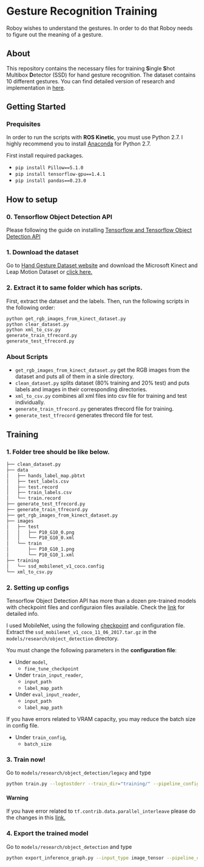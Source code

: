 # Gesture Recognition Training
Roboy wishes to understand the gestures. In order to do that Roboy needs to figure out the meaning of a gesture.


## About
This repository contains the necessary files for training **S**ingle **S**hot Multibox **D**etector (SSD) for hand gesture recognition. The dataset contains 10 different gestures.
You can find detailed version of research and implementation in [here](https://devanthro.atlassian.net/wiki/spaces/SS18/pages/280952998/Gesture+Recognition).

## Getting Started
### Prequisites
In order to run the scripts with **ROS Kinetic**, you must use Python 2.7. I highly recommend you to install [Anaconda](https://www.anaconda.com/download/) for Python 2.7.

First install required packages.
* `pip install Pillow==5.1.0`
* `pip install tensorflow-gpu==1.4.1`
* `pip install pandas==0.23.0`

## How to setup

### 0. Tensorflow Object Detection API
Please following the guide on installing [Tensorflow and Tensorflow Object Detection API](https://github.com/tensorflow/models/blob/master/research/object_detection/g3doc/installation.md)

### 1. Download the dataset
Go to [Hand Gesture Dataset website](http://lttm.dei.unipd.it/downloads/gesture/#kinect_leap) and download the Microsoft Kinect and Leap Motion Dataset or [click here.](http://lttm.dei.unipd.it/downloads/gesture/kinect_leap/data/kinect_leap_dataset.zip)

### 2. Extract it to same folder which has scripts.
First, extract the dataset and the labels.
Then, run the following scripts in the following order:
```bash
python get_rgb_images_from_kinect_dataset.py
python clear_dataset.py
python xml_to_csv.py
generate_train_tfrecord.py
generate_test_tfrecord.py
```

### About Scripts
* `get_rgb_images_from_kinect_dataset.py` get the RGB images from the dataset and puts all of them in a sinle directory.
* `clean_dataset.py` splits dataset (80% training and 20% test) and puts labels and images in their corresponding directories.
* `xml_to_csv.py` combines all xml files into csv file for training and test individually.
* `generate_train_tfrecord.py` generates tfrecord file for training.
* `generate_test_tfrecord` generates tfrecord file for test.

## Training
### 1. Folder tree should be like below.
```bash
├── clean_dataset.py
├── data
│   ├── hands_label_map.pbtxt
│   ├── test_labels.csv
│   ├── test.record
│   ├── train_labels.csv
│   └── train.record
├── generate_test_tfrecord.py
├── generate_train_tfrecord.py
├── get_rgb_images_from_kinect_dataset.py
├── images
│   ├── test
│   │   ├── P10_G10_0.png
│   │   └── P10_G10_0.xml
│   └── train
│       ├── P10_G10_1.png
│       └── P10_G10_1.xml
├── training
│   └── ssd_mobilenet_v1_coco.config
└── xml_to_csv.py
```

### 2. Setting up configs
Tensorflow Object Detection API has more than a dozen pre-trained models with checkpoint files and configuraion files available. Check the [link](https://github.com/tensorflow/models/blob/master/research/object_detection/g3doc/detection_model_zoo.md) for detailed info.

I used MobileNet, using the following [checkpoint](download.tensorflow.org/models/object_detection/ssd_mobilenet_v1_coco_11_06_2017.tar.gz) and configuration file.
Extract the `ssd_mobilenet_v1_coco_11_06_2017.tar.gz` in the `models/research/object_detection` directory.

You must change the following parameters in the **configuration file**:
* Under `model`,
    * `fine_tune_checkpoint`
* Under `train_input_reader`,
    * `input_path`
    * `label_map_path`
* Under `eval_input_reader`,
    * `input_path`
    * `label_map_path`

If you have errors related to VRAM capacity, you may reduce the batch size in config file.
* Under `train_config`,
    * `batch_size`

### 3. Train now!
Go to `models/research/object_detection/legacy` and type
```bash
python train.py --logtostderr --train_dir="training/" --pipeline_config_path="training/ssd_mobilenet_v1_coco.config"
```

#### Warning
If you have error related to `tf.contrib.data.parallel_interleave` please do the changes in this [link.](https://github.com/tensorflow/models/issues/3432#issuecomment-405680652)

### 4. Export the trained model
Go to `models/research/object_detection` and type
```bash
python export_inference_graph.py --input_type image_tensor --pipeline_config_path "training/ssd_mobilenet_v1_coco.config" --trained_checkpoint_prefix "training/model.ckpt-4499" --output_directory "/home/bilal/gesture_recognition"
```
